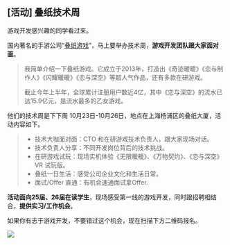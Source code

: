 ## [活动] 叠纸技术周

游戏开发感兴趣的同学看过来。

国内著名的手游公司“[叠纸游戏](https://www.papegames.com)”，马上要举办技术周，**游戏开发团队跟大家面对面**。

> 我简单介绍一下叠纸游戏。它成立于2013年，打造出《奇迹暖暖》《恋与制作人》《闪耀暖暖》《恋与深空》等超人气作品，还有多款在研游戏。
> 
> 截止今年上半年，全球累计注册用户数近4亿，其中《恋与深空》的流水已达15.9亿元，是流水最多的乙女游戏。

他们的技术周是下下周 10月23日-10月26日，地点在上海杨浦区的叠纸大厦，活动内容如下。

> - 技术大咖面对面：CTO 和在研游戏技术负责人，跟大家现场对话。
> - 技术负责人分享：不同开发岗位背后的技术挑战。
> - 在研游戏试玩：现场实机体验《无限暖暖》、《万物契约》、《恋与深空》VR 试玩版。
> - 叠纸一日生活：感受公司企业文化和生活日常。
> - 面试/Offer 直通：有机会速通面试拿Offer.

**活动面向25届、26届在读学生**，现场感受第一线的游戏开发，同时跟招聘相结合，**提供实习/工作机会**。

如果你有志于游戏开发，不要错过这个机会，现在扫描下方二维码报名。

![](https://cdn.beekka.com/blogimg/asset/202410/bg2024100913.webp)
